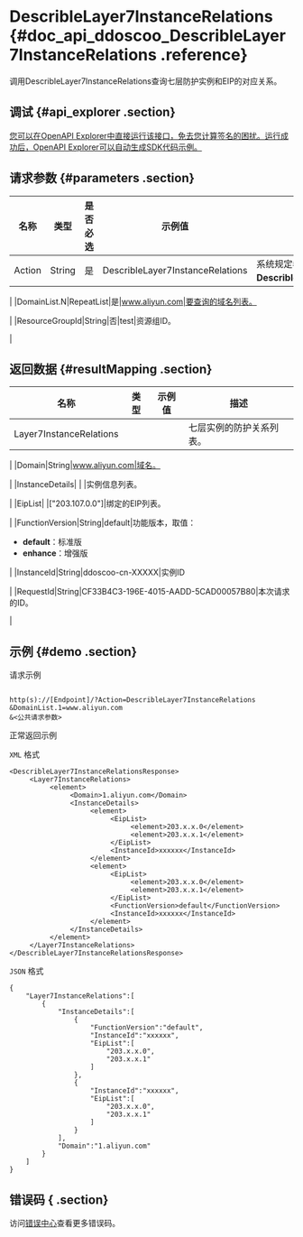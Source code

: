 # DescribleLayer7InstanceRelations {#doc_api_ddoscoo_DescribleLayer7InstanceRelations .reference}

调用DescribleLayer7InstanceRelations查询七层防护实例和EIP的对应关系。

## 调试 {#api_explorer .section}

[您可以在OpenAPI Explorer中直接运行该接口，免去您计算签名的困扰。运行成功后，OpenAPI Explorer可以自动生成SDK代码示例。](https://api.aliyun.com/#product=ddoscoo&api=DescribleLayer7InstanceRelations&type=RPC&version=2017-12-28)

## 请求参数 {#parameters .section}

|名称|类型|是否必选|示例值|描述|
|--|--|----|---|--|
|Action|String|是|DescribleLayer7InstanceRelations|系统规定参数。取值：**DescribleLayer7InstanceRelations**。

 |
|DomainList.N|RepeatList|是|www.aliyun.com|要查询的域名列表。

 |
|ResourceGroupId|String|否|test|资源组ID。

 |

## 返回数据 {#resultMapping .section}

|名称|类型|示例值|描述|
|--|--|---|--|
|Layer7InstanceRelations| | |七层实例的防护关系列表。

 |
|Domain|String|www.aliyun.com|域名。

 |
|InstanceDetails| | |实例信息列表。

 |
|EipList| |\["203.107.0.0"\]|绑定的EIP列表。

 |
|FunctionVersion|String|default|功能版本，取值：

 -   **default**：标准版
-   **enhance**：增强版

 |
|InstanceId|String|ddoscoo-cn-XXXXX|实例ID

 |
|RequestId|String|CF33B4C3-196E-4015-AADD-5CAD00057B80|本次请求的ID。

 |

## 示例 {#demo .section}

请求示例

``` {#request_demo}

http(s)://[Endpoint]/?Action=DescribleLayer7InstanceRelations
&DomainList.1=www.aliyun.com
&<公共请求参数>

```

正常返回示例

`XML` 格式

``` {#xml_return_success_demo}
<DescribleLayer7InstanceRelationsResponse>
     <Layer7InstanceRelations>
          <element>
               <Domain>1.aliyun.com</Domain>
               <InstanceDetails>
                    <element>
                         <EipList>
                              <element>203.x.x.0</element>
                              <element>203.x.x.1</element>
                         </EipList>
                         <InstanceId>xxxxxx</InstanceId>
                    </element>
                    <element>
                         <EipList>
                              <element>203.x.x.0</element>
                              <element>203.x.x.1</element>
                         </EipList>
                         <FunctionVersion>default</FunctionVersion>
                         <InstanceId>xxxxxx</InstanceId>
                    </element>
               </InstanceDetails>
          </element>
     </Layer7InstanceRelations>
</DescribleLayer7InstanceRelationsResponse>
```

`JSON` 格式

``` {#json_return_success_demo}
{
	"Layer7InstanceRelations":[
		{
			"InstanceDetails":[
				{
					"FunctionVersion":"default",
					"InstanceId":"xxxxxx",
					"EipList":[
						"203.x.x.0",
						"203.x.x.1"
					]
				},
				{
					"InstanceId":"xxxxxx",
					"EipList":[
						"203.x.x.0",
						"203.x.x.1"
					]
				}
			],
			"Domain":"1.aliyun.com"
		}
	]
}
```

## 错误码 { .section}

访问[错误中心](https://error-center.aliyun.com/status/product/ddoscoo)查看更多错误码。

